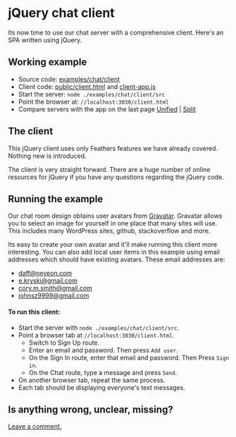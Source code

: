 # jQuery chat client

Its now time to use our chat server with a comprehensive client.
Here's an SPA written using jQuery.

## Working example

- Source code: [examples/chat/client](https://github.com/eddyystop/feathers-an-introduction/tree/master/examples/chat/client)
- Client code: [public/client.html](https://github.com/eddyystop/feathers-an-introduction/blob/master/examples/chat/client/public/client.html)
and
[client-app.js](https://github.com/eddyystop/feathers-an-introduction/blob/master/examples/chat/client/public/client-app.js)
- Start the server: `node ./examples/chat/client/src`
- Point the browser at: `//localhost:3030/client.html`
- Compare servers with the app on the last page
[Unified](http://htmlpreview.github.io/?https://github.com/eddyystop/feathers-an-introduction/blob/master/examples/chat/_diff/client-jquery-line.html)
|
[Split](http://htmlpreview.github.io/?https://github.com/eddyystop/feathers-an-introduction/blob/master/examples/chat/_diff/client-jquery-side.html)

## The client

This jQuery client uses only Feathers features we have already covered.
Nothing new is introduced.

The client is very straight forward.
There are a huge number of online resources for jQuery if you have any questions
regarding the jQuery code.

## Running the example

Our chat room design obtains user avatars from [Gravatar](http://en.gravatar.com/).
Gravatar allows you to select an image for yourself in one place
that many sites will use.
This includes many WordPress sites, github, stackoverflow and more.

Its easy to create your own avatar and it'll make running this client more interesting.
You can also add local user items in this example
using email addresses which should have existing avatars.
These email addresses are:
- daff@neyeon.com
- e.kryski@gmail.com
- cory.m.smith@gmail.com
- johnsz9999@gmail.com

#### To run this client:

- Start the server with `node ./examples/chat/client/src`.
- Point a browser tab at `//localhost:3030/client.html`.
    - Switch to Sign Up route.
    - Enter an email and password. Then press `Add user`.
    - On the Sign In route, enter that email and password. Then Press `Sign in`.
    - On the Chat route, type a message and press `Send`.
- On another browser tab, repeat the same process.
- Each tab should be displaying everyone's text messages.

## Is anything wrong, unclear, missing?
[Leave a comment.](https://github.com/eddyystop/feathers-an-introduction/issues/new?title=Comment:Chat-Client-jQuery&body=Comment:Chat-Client-jQuery)
